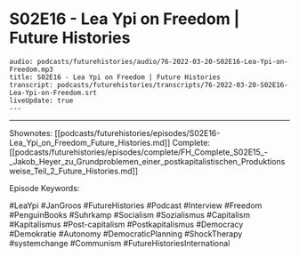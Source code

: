 # S02E16 - Lea Ypi on Freedom | Future Histories

```audio-note
audio: podcasts/futurehistories/audio/76-2022-03-20-S02E16-Lea-Ypi-on-Freedom.mp3
title: S02E16 - Lea Ypi on Freedom | Future Histories
transcript: podcasts/futurehistories/transcripts/76-2022-03-20-S02E16-Lea-Ypi-on-Freedom.srt
liveUpdate: true
---

```
---

Shownotes: [[podcasts/futurehistories/episodes/S02E16-Lea_Ypi_on_Freedom_Future_Histories.md]]
Complete: [[podcasts/futurehistories/episodes/complete/FH_Complete_S02E15_-_Jakob_Heyer_zu_Grundproblemen_einer_postkapitalistischen_Produktionsweise_Teil_2_Future_Histories.md]]


Episode Keywords:

#LeaYpi #JanGroos #FutureHistories #Podcast #Interview #Freedom #PenguinBooks #Suhrkamp #Socialism #Sozialismus #Capitalism #Kapitalismus #Post-capitalism #Postkapitalismus #Democracy #Demokratie #Autonomy #DemocraticPlanning #ShockTherapy #systemchange #Communism #FutureHistoriesInternational
